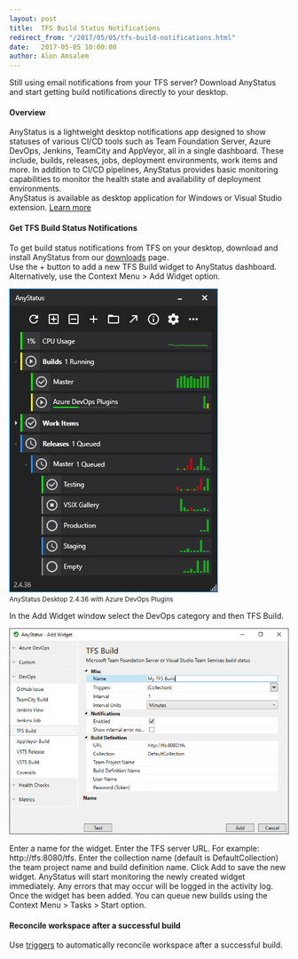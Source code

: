 ```yaml
---
layout: post
title:  TFS Build Status Notifications
redirect_from: "/2017/05/05/tfs-build-notifications.html"
date:   2017-05-05 10:00:00
author: Alon Amsalem
---
```


Still using email notifications from your TFS server? Download AnyStatus and start getting build notifications directly to your desktop.

#### Overview

AnyStatus is a lightweight desktop notifications app designed to show statuses of various CI/CD tools such as Team Foundation Server, Azure DevOps, Jenkins, TeamCity and AppVeyor, all in a single dashboard. These include, builds, releases, jobs, deployment environments, work items and more. In addition to CI/CD pipelines, AnyStatus provides basic monitoring capabilities to monitor the health state and availability of deployment environments.<br/>AnyStatus is available as desktop application for Windows or Visual Studio extension. [Learn more](/)

#### Get TFS Build Status Notifications

To get build status notifications from TFS on your desktop, download and install AnyStatus from our [downloads](/downloads) page.<br/>
Use the + button to add a new TFS Build widget to AnyStatus dashboard. Alternatively, use the Context Menu > Add Widget option.<br/>

![AnyStatus 2.4.36 & Azure DevOps Plugins](/assets/images/screenshots/anystatus-2.4.36-azure-devops.png)<br/><small>AnyStatus Desktop 2.4.36 with Azure DevOps Plugins</small>

In the Add Widget window select the DevOps category and then TFS Build.

![TFS Build Notifications](/assets/posts/2017-05-05-tfs-and-vsts-notifications/add-tfs-build-monitor.png)

Enter a name for the widget. Enter the TFS server URL. For example: http://tfs:8080/tfs. Enter the collection name (default is DefaultCollection) the team project name and build definition name. Click Add to save the new widget. AnyStatus will start monitoring the newly created widget immediately. Any errors that may occur will be logged in the activity log. Once the widget has been added. You can queue new builds using the Context Menu > Tasks > Start option.

#### Reconcile workspace after a successful build

Use [triggers](/docs/triggers) to automatically reconcile workspace after a successful build.
